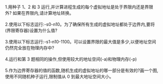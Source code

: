 <br/>
<br/>
1.用种子 1、2 和 3 运行,并计算进程生成的每个虚拟地址是处于界限内还是界限外? 如果在界限内,请计算地址转换。

<br/>
<br/>
2.使用以下标志运行:-s0-n10。为了确保所有生成的虚拟地址都处于边界内,要将(界限寄存器)设置为什么值?

<br/>
<br/>
3.使用以下标志运行:-s1-n10-1100。可以设置界限的最大值是多少,以便地址空间仍然完全放在物理内存中?

<br/>
<br/>
4.运行和第 3 题相同的操作,但使用较大的地址空间(-a)和物理内存(-p)

<br/>
<br/>
5.作为边界寄存器的值的函数,随机生成的虚拟地址的哪一部分是有效的?画一个图,使用不同随机种子运行,限制值从 0 到最大地址空间大小。

